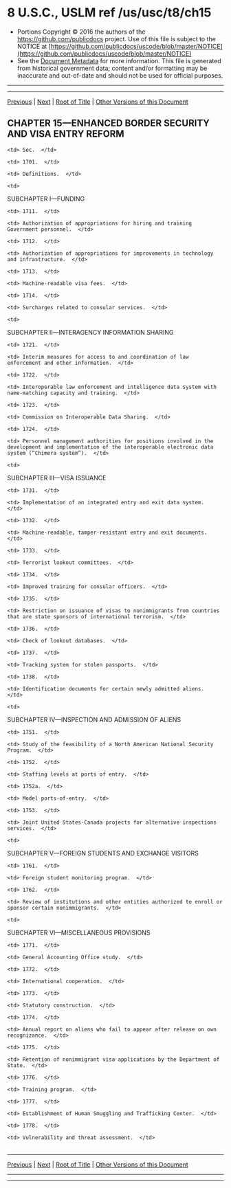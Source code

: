 ---
---

# 8 U.S.C., USLM ref /us/usc/t8/ch15

* Portions Copyright © 2016 the authors of the https://github.com/publicdocs project.
  Use of this file is subject to the NOTICE at [https://github.com/publicdocs/uscode/blob/master/NOTICE](https://github.com/publicdocs/uscode/blob/master/NOTICE)
* See the [Document Metadata](././../../../..//README.md) for more information.
  This file is generated from historical government data; content and/or formatting may be inaccurate and out-of-date and should not be used for official purposes.

----------
----------

[Previous](./../../../..//us/usc/t8/ch14/schIV/m__us_usc_t8_s1646.md) | [Next](./../../../..//us/usc/t8/ch15/m__us_usc_t8_s1701.md) | [Root of Title](./../../../../) | [Other Versions of this Document](https://publicdocs.github.io/go/links?ns=uslm&ref=%2Fus%2Fusc%2Ft8%2Fch15)

## CHAPTER 15—ENHANCED BORDER SECURITY AND VISA ENTRY REFORM

<table>

  <tr>

    <td> Sec.  </td>

  </tr>

  <tr>

    <td> 1701.  </td>

    <td> Definitions.  </td>

  </tr>

  <tr>

    <td> 

SUBCHAPTER I—FUNDING  </td>

  </tr>

  <tr>

    <td> 1711.  </td>

    <td> Authorization of appropriations for hiring and training Government personnel.  </td>

  </tr>

  <tr>

    <td> 1712.  </td>

    <td> Authorization of appropriations for improvements in technology and infrastructure.  </td>

  </tr>

  <tr>

    <td> 1713.  </td>

    <td> Machine-readable visa fees.  </td>

  </tr>

  <tr>

    <td> 1714.  </td>

    <td> Surcharges related to consular services.  </td>

  </tr>

  <tr>

    <td> 

SUBCHAPTER II—INTERAGENCY INFORMATION SHARING  </td>

  </tr>

  <tr>

    <td> 1721.  </td>

    <td> Interim measures for access to and coordination of law enforcement and other information.  </td>

  </tr>

  <tr>

    <td> 1722.  </td>

    <td> Interoperable law enforcement and intelligence data system with name-matching capacity and training.  </td>

  </tr>

  <tr>

    <td> 1723.  </td>

    <td> Commission on Interoperable Data Sharing.  </td>

  </tr>

  <tr>

    <td> 1724.  </td>

    <td> Personnel management authorities for positions involved in the development and implementation of the interoperable electronic data system (“Chimera system”).  </td>

  </tr>

  <tr>

    <td> 

SUBCHAPTER III—VISA ISSUANCE  </td>

  </tr>

  <tr>

    <td> 1731.  </td>

    <td> Implementation of an integrated entry and exit data system.  </td>

  </tr>

  <tr>

    <td> 1732.  </td>

    <td> Machine-readable, tamper-resistant entry and exit documents.  </td>

  </tr>

  <tr>

    <td> 1733.  </td>

    <td> Terrorist lookout committees.  </td>

  </tr>

  <tr>

    <td> 1734.  </td>

    <td> Improved training for consular officers.  </td>

  </tr>

  <tr>

    <td> 1735.  </td>

    <td> Restriction on issuance of visas to nonimmigrants from countries that are state sponsors of international terrorism.  </td>

  </tr>

  <tr>

    <td> 1736.  </td>

    <td> Check of lookout databases.  </td>

  </tr>

  <tr>

    <td> 1737.  </td>

    <td> Tracking system for stolen passports.  </td>

  </tr>

  <tr>

    <td> 1738.  </td>

    <td> Identification documents for certain newly admitted aliens.  </td>

  </tr>

  <tr>

    <td> 

SUBCHAPTER IV—INSPECTION AND ADMISSION OF ALIENS  </td>

  </tr>

  <tr>

    <td> 1751.  </td>

    <td> Study of the feasibility of a North American National Security Program.  </td>

  </tr>

  <tr>

    <td> 1752.  </td>

    <td> Staffing levels at ports of entry.  </td>

  </tr>

  <tr>

    <td> 1752a.  </td>

    <td> Model ports-of-entry.  </td>

  </tr>

  <tr>

    <td> 1753.  </td>

    <td> Joint United States-Canada projects for alternative inspections services.  </td>

  </tr>

  <tr>

    <td> 

SUBCHAPTER V—FOREIGN STUDENTS AND EXCHANGE VISITORS  </td>

  </tr>

  <tr>

    <td> 1761.  </td>

    <td> Foreign student monitoring program.  </td>

  </tr>

  <tr>

    <td> 1762.  </td>

    <td> Review of institutions and other entities authorized to enroll or sponsor certain nonimmigrants.  </td>

  </tr>

  <tr>

    <td> 

SUBCHAPTER VI—MISCELLANEOUS PROVISIONS  </td>

  </tr>

  <tr>

    <td> 1771.  </td>

    <td> General Accounting Office study.  </td>

  </tr>

  <tr>

    <td> 1772.  </td>

    <td> International cooperation.  </td>

  </tr>

  <tr>

    <td> 1773.  </td>

    <td> Statutory construction.  </td>

  </tr>

  <tr>

    <td> 1774.  </td>

    <td> Annual report on aliens who fail to appear after release on own recognizance.  </td>

  </tr>

  <tr>

    <td> 1775.  </td>

    <td> Retention of nonimmigrant visa applications by the Department of State.  </td>

  </tr>

  <tr>

    <td> 1776.  </td>

    <td> Training program.  </td>

  </tr>

  <tr>

    <td> 1777.  </td>

    <td> Establishment of Human Smuggling and Trafficking Center.  </td>

  </tr>

  <tr>

    <td> 1778.  </td>

    <td> Vulnerability and threat assessment.  </td>

  </tr>

</table>

----------

[Previous](./../../../..//us/usc/t8/ch14/schIV/m__us_usc_t8_s1646.md) | [Next](./../../../..//us/usc/t8/ch15/m__us_usc_t8_s1701.md) | [Root of Title](./../../../../) | [Other Versions of this Document](https://publicdocs.github.io/go/links?ns=uslm&ref=%2Fus%2Fusc%2Ft8%2Fch15)

----------
----------



